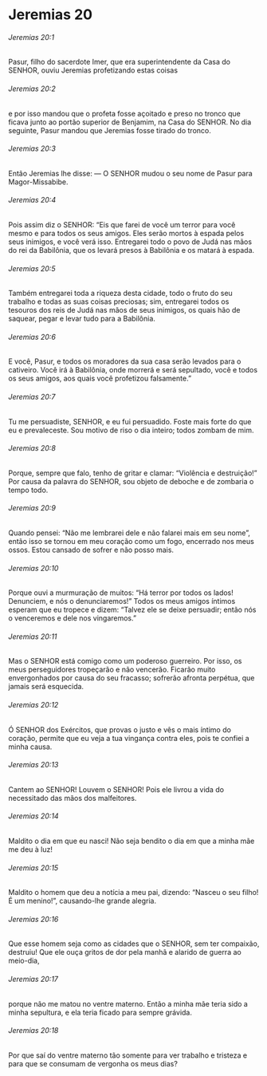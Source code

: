 # Jeremias 20

###### Jeremias 20:1

Pasur, filho do sacerdote Imer, que era superintendente da Casa do SENHOR, ouviu Jeremias profetizando estas coisas

###### Jeremias 20:2

e por isso mandou que o profeta fosse açoitado e preso no tronco que ficava junto ao portão superior de Benjamim, na Casa do SENHOR. No dia seguinte, Pasur mandou que Jeremias fosse tirado do tronco.

###### Jeremias 20:3

Então Jeremias lhe disse: — O SENHOR mudou o seu nome de Pasur para Magor-Missabibe.

###### Jeremias 20:4

Pois assim diz o SENHOR: “Eis que farei de você um terror para você mesmo e para todos os seus amigos. Eles serão mortos à espada pelos seus inimigos, e você verá isso. Entregarei todo o povo de Judá nas mãos do rei da Babilônia, que os levará presos à Babilônia e os matará à espada.

###### Jeremias 20:5

Também entregarei toda a riqueza desta cidade, todo o fruto do seu trabalho e todas as suas coisas preciosas; sim, entregarei todos os tesouros dos reis de Judá nas mãos de seus inimigos, os quais hão de saquear, pegar e levar tudo para a Babilônia.

###### Jeremias 20:6

E você, Pasur, e todos os moradores da sua casa serão levados para o cativeiro. Você irá à Babilônia, onde morrerá e será sepultado, você e todos os seus amigos, aos quais você profetizou falsamente.”

###### Jeremias 20:7

Tu me persuadiste, SENHOR, e eu fui persuadido. Foste mais forte do que eu e prevaleceste. Sou motivo de riso o dia inteiro; todos zombam de mim.

###### Jeremias 20:8

Porque, sempre que falo, tenho de gritar e clamar: “Violência e destruição!” Por causa da palavra do SENHOR, sou objeto de deboche e de zombaria o tempo todo.

###### Jeremias 20:9

Quando pensei: “Não me lembrarei dele e não falarei mais em seu nome”, então isso se tornou em meu coração como um fogo, encerrado nos meus ossos. Estou cansado de sofrer e não posso mais.

###### Jeremias 20:10

Porque ouvi a murmuração de muitos: “Há terror por todos os lados! Denunciem, e nós o denunciaremos!” Todos os meus amigos íntimos esperam que eu tropece e dizem: “Talvez ele se deixe persuadir; então nós o venceremos e dele nos vingaremos.”

###### Jeremias 20:11

Mas o SENHOR está comigo como um poderoso guerreiro. Por isso, os meus perseguidores tropeçarão e não vencerão. Ficarão muito envergonhados por causa do seu fracasso; sofrerão afronta perpétua, que jamais será esquecida.

###### Jeremias 20:12

Ó SENHOR dos Exércitos, que provas o justo e vês o mais íntimo do coração, permite que eu veja a tua vingança contra eles, pois te confiei a minha causa.

###### Jeremias 20:13

Cantem ao SENHOR! Louvem o SENHOR! Pois ele livrou a vida do necessitado das mãos dos malfeitores.

###### Jeremias 20:14

Maldito o dia em que eu nasci! Não seja bendito o dia em que a minha mãe me deu à luz!

###### Jeremias 20:15

Maldito o homem que deu a notícia a meu pai, dizendo: “Nasceu o seu filho! É um menino!”, causando-lhe grande alegria.

###### Jeremias 20:16

Que esse homem seja como as cidades que o SENHOR, sem ter compaixão, destruiu! Que ele ouça gritos de dor pela manhã e alarido de guerra ao meio-dia,

###### Jeremias 20:17

porque não me matou no ventre materno. Então a minha mãe teria sido a minha sepultura, e ela teria ficado para sempre grávida.

###### Jeremias 20:18

Por que saí do ventre materno tão somente para ver trabalho e tristeza e para que se consumam de vergonha os meus dias?

